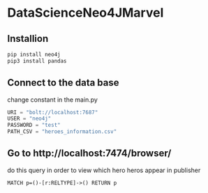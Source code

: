 # DataScienceNeo4JMarvel

## Installion

```bash
pip install neo4j
pip3 install pandas
```

## Connect to the data base
change constant in the main.py

```python
URI = "bolt://localhost:7687"
USER = "neo4j"
PASSWORD = "test"
PATH_CSV = "heroes_information.csv"
```

## Go to http://localhost:7474/browser/
do this query in order to view which hero heros appear in publisher

```cypher
MATCH p=()-[r:RELTYPE]->() RETURN p
```
